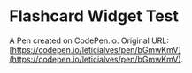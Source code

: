 # Flashcard Widget Test

A Pen created on CodePen.io. Original URL: [https://codepen.io/leticialves/pen/bGmwKmV](https://codepen.io/leticialves/pen/bGmwKmV).

